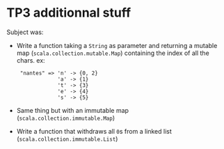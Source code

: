 TP3 additionnal stuff
=====================

Subject was:

 - Write a function taking a `String` as parameter and returning a mutable
 map (`scala.collection.mutable.Map`) containing the index of all the chars. ex:

        "nantes" => 'n' -> {0, 2}
                    'a' -> {1}
                    't' -> {3}
                    'e' -> {4}
                    's' -> {5}
 - Same thing but with an immutable map (`scala.collection.immutable.Map`)
 - Write a function that withdraws all `0`s from a linked list
 (`scala.collection.immutable.List`)
